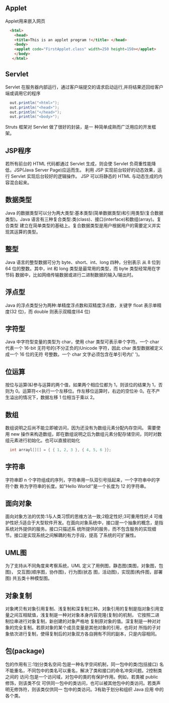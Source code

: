 Applet
-
Applet用来嵌入网页
```html
  <html>
    <head>
    <title>This is an applet program !</title> </head>
    <body>
    <applet code="FirstApplet.class" width=250 height=150></applet>
    </body>
   </html>
```
Servlet
-
Servlet 在服务器内部运行，通过客户端提交的请求启动运行,并将结果还回给客户端或调用它的程序
```java
  out.println("<html>"); 
  out.println("<head>"); 
  out.println("</head>"); 
  out.println("<body>");
```
Struts 框架对 Servlet 做了很好的封装，是一 种简单成熟而广泛用应的开发框架。

JSP程序
-
若所有前台的 HTML 代码都通过 Servlet 生成，则会使 Servlet 负荷重性能降低，JSP(Java Server Page)应运而生。
利用 JSP 实现前台较好的动态效果，运行 Servlet 实现后台较好的逻辑操作。 JSP 可以将静态的 HTML 与动态生成的内容混合起来。

数据类型
-
Java 的数据类型可以分为两大类型:基本类型(简单数据类型)和引用类型(复合数据 类型)。Java 语言有三种复合类型:类(class)、接口(interface)和数组(array)。复合类型 建立在简单类型的基础上。复合数据类型是用户根据用户的需要定义并实现其运算的类型。

整型
-
Java 语言的整型数据可分为 byte、short、int、long 四种，分别表示 从 8 位到 64 位的整数。其中，int 和 long 类型是最常用的类型，而 byte 类型经常用在字节码 数据中，比如网络传输数据或进行二进制数据的输入/输出时。

浮点型
-
Java 的浮点类型分为两种:单精度浮点数和双精度浮点数，关键字 float 表示单精度(32 位)，而 double 则表示双精度(64 位)

字符型
-
Java 中字符型变量的类型为 char，使用 char 类型可表示单个字符。一个 char 代表一个
16-bit 无符号的(不分正负的)Unicode 字符，因此 char 类型数据被定义成一个 16 位的无符 号整数。一个 char 文字必须包含在单引号内(' ')。

位运算
-
按位与运算(&)参与运算的两个值，如果两个相应位都为 1，则该位的结果为 1，否则为 0。运算符<<执行一个左移位。作左移位运算时，右边的空位补 0。在不产生溢出的情况下，数据左移 1 位相当于乘以 2。

数组
-
数组说明之后尚不能立即被访问，因为还没有为数组元素分配内存空间。 需要使用 new
操作来构造数组，即在数组说明之后为数组元素分配存储空间，同时对数组元素进行初始化。也可以直接初始化
```java
  int arrayl[][] = { { 1, 2, 3 }, { 4, 5, 6 }};
```

字符串
-
字符串即 n 个字符组成的序列，字符串用一队双引号括起来，一个字符串中的字符个数 称为字符串的长度。如"Hello World!"是一个长度为 12 的字符串。

面向对象
-
面向对象方法的优势:1与人类习惯的思维方法一致;2稳定性好;3可重用性好;4
可维护性好;5适合于大型软件开发。在面向对象系统中，接口是一个抽象的概念，是指系统对外提供的服务。接口只描述系
统所提供的服务，而不包含服务的实现细节。接口是实现系统之间解耦的有力手段，提高
了系统的可扩展性。

UML图
-
为了支持从不同角度来考察系统，UML 定义了用例图，静态图(类图，对象图，包图)，
交互图(顺序图，协作图)，行为图(状态 图，活动图)，实现图(构件图，部署图) 共五类十种模型图。

对象复制
-
对象拷贝有对象引用复制、浅复制和深复制三种。对象引用的复制是指对象引用变量之间互相赋值，浅复制是一种对对象本身内容克隆(复制)的机制， 它按照二进制位串进行对象复制，新创建的对象严格地 复制原对象的值。深复制是一种对对象的完全复制。若原对象的某个成员变量是其他对象的引用，也将对 所指的子对象依次进行复制，使得复制后的对象双方各自拥有不同的副本，只是内容相同。

包(package)
-
包的作用有三:1划分类名空间:包是一种名字空间机制，同一包中的类(包括接口) 名不能重名，不同包中的类名可以重名，解决了类和接口的命名冲突问题。2控制类之间的 访问:包是一个访问域，对包中的类的有保护作用。例如，若类被 public 修饰，则该类不仅 可供同一包中的类访问，也可以被其他包中的类访问。若类声明无修饰符，则该类仅供同一 包中的类访问。3有助于划分和组织 Java 应用 中的各个类。

